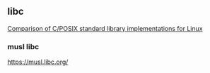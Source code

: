 ## libc

[Comparison of C/POSIX standard library implementations for Linux](https://www.etalabs.net/compare_libcs.html)

### musl libc

https://musl.libc.org/
